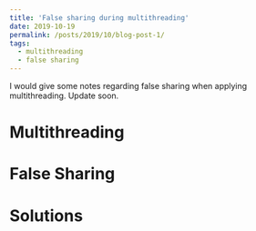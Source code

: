 ```yaml
---
title: 'False sharing during multithreading'
date: 2019-10-19
permalink: /posts/2019/10/blog-post-1/
tags:
  - multithreading
  - false sharing
---
```


I would give some notes regarding false sharing when applying multithreading. Update soon.

Multithreading
======

False Sharing
======

Solutions
======
